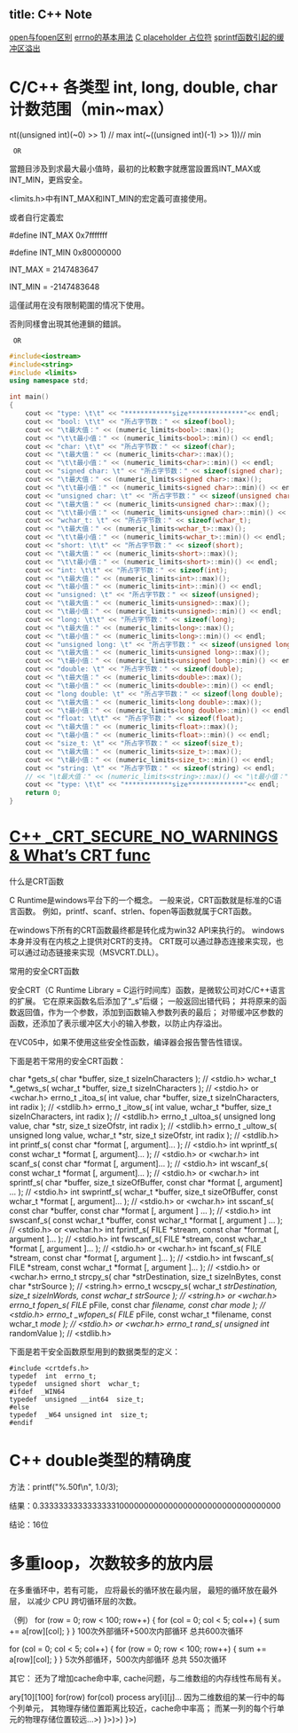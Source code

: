 title: C++ Note
---

[open与fopen区别](http://www.360doc.com/content/11/0901/14/2338020_144987612.shtml)
[errno的基本用法](http://blog.csdn.net/jediael_lu/article/details/8589194)
[C placeholder 占位符](http://zhidao.baidu.com/question/167147634.html)
[sprintf函数引起的缓冲区溢出](http://book.51cto.com/art/201311/419419.htm)
[]()

# C/C++ 各类型 int, long, double, char计数范围（min~max）

nt((unsigned int)(~0) >> 1) // max
int(~((unsigned int)(-1) >> 1))// min

     OR

當題目涉及到求最大最小值時，最初的比較數字就應當設置爲INT_MAX或INT_MIN，更爲安全。

<limits.h>中有INT_MAX和INT_MIN的宏定義可直接使用。

或者自行定義宏

#define INT_MAX 0x7fffffff

#define INT_MIN 0x80000000

INT_MAX = 2147483647

INT_MIN = -2147483648

這僅試用在没有限制範圍的情况下使用。

否則同樣會出現其他連鎖的錯誤。

     OR
``` cpp
#include<iostream>
#include<string>
#include <limits>
using namespace std;

int main()
{
    cout << "type: \t\t" << "************size**************"<< endl;
    cout << "bool: \t\t" << "所占字节数：" << sizeof(bool);
    cout << "\t最大值：" << (numeric_limits<bool>::max)();
    cout << "\t\t最小值：" << (numeric_limits<bool>::min)() << endl;
    cout << "char: \t\t" << "所占字节数：" << sizeof(char);
    cout << "\t最大值：" << (numeric_limits<char>::max)();
    cout << "\t\t最小值：" << (numeric_limits<char>::min)() << endl;
    cout << "signed char: \t" << "所占字节数：" << sizeof(signed char);
    cout << "\t最大值：" << (numeric_limits<signed char>::max)();
    cout << "\t\t最小值：" << (numeric_limits<signed char>::min)() << endl;
    cout << "unsigned char: \t" << "所占字节数：" << sizeof(unsigned char);
    cout << "\t最大值：" << (numeric_limits<unsigned char>::max)();
    cout << "\t\t最小值：" << (numeric_limits<unsigned char>::min)() << endl;
    cout << "wchar_t: \t" << "所占字节数：" << sizeof(wchar_t);
    cout << "\t最大值：" << (numeric_limits<wchar_t>::max)();
    cout << "\t\t最小值：" << (numeric_limits<wchar_t>::min)() << endl;
    cout << "short: \t\t" << "所占字节数：" << sizeof(short);
    cout << "\t最大值：" << (numeric_limits<short>::max)();
    cout << "\t\t最小值：" << (numeric_limits<short>::min)() << endl;
    cout << "int: \t\t" << "所占字节数：" << sizeof(int);
    cout << "\t最大值：" << (numeric_limits<int>::max)();
    cout << "\t最小值：" << (numeric_limits<int>::min)() << endl;
    cout << "unsigned: \t" << "所占字节数：" << sizeof(unsigned);
    cout << "\t最大值：" << (numeric_limits<unsigned>::max)();
    cout << "\t最小值：" << (numeric_limits<unsigned>::min)() << endl;
    cout << "long: \t\t" << "所占字节数：" << sizeof(long);
    cout << "\t最大值：" << (numeric_limits<long>::max)();
    cout << "\t最小值：" << (numeric_limits<long>::min)() << endl;
    cout << "unsigned long: \t" << "所占字节数：" << sizeof(unsigned long);
    cout << "\t最大值：" << (numeric_limits<unsigned long>::max)();
    cout << "\t最小值：" << (numeric_limits<unsigned long>::min)() << endl;
    cout << "double: \t" << "所占字节数：" << sizeof(double);
    cout << "\t最大值：" << (numeric_limits<double>::max)();
    cout << "\t最小值：" << (numeric_limits<double>::min)() << endl;
    cout << "long double: \t" << "所占字节数：" << sizeof(long double);
    cout << "\t最大值：" << (numeric_limits<long double>::max)();
    cout << "\t最小值：" << (numeric_limits<long double>::min)() << endl;
    cout << "float: \t\t" << "所占字节数：" << sizeof(float);
    cout << "\t最大值：" << (numeric_limits<float>::max)();
    cout << "\t最小值：" << (numeric_limits<float>::min)() << endl;
    cout << "size_t: \t" << "所占字节数：" << sizeof(size_t);
    cout << "\t最大值：" << (numeric_limits<size_t>::max)();
    cout << "\t最小值：" << (numeric_limits<size_t>::min)() << endl;
    cout << "string: \t" << "所占字节数：" << sizeof(string) << endl;
    // << "\t最大值：" << (numeric_limits<string>::max)() << "\t最小值：" << (numeric_limits<string>::min)() << endl;
    cout << "type: \t\t" << "************size**************"<< endl;
    return 0;
}
```

# [C++ _CRT_SECURE_NO_WARNINGS & What’s CRT func](blog.csdn.net/kason2011/article/details/7803891)

什么是CRT函数


C Runtime是windows平台下的一个概念。
一般来说，CRT函数就是标准的C语言函数。
例如，printf、scanf、strlen、fopen等函数就属于CRT函数。

在windows下所有的CRT函数最终都是转化成为win32 API来执行的。
windows本身并没有在内核之上提供对CRT的支持。
CRT既可以通过静态连接来实现，也可以通过动态链接来实现（MSVCRT.DLL）。

常用的安全CRT函数

安全CRT（C Runtime Library = C运行时间库）函数，是微软公司对C/C++语言的扩展。
它在原来函数名后添加了“_s”后缀；
一般返回出错代码；
并将原来的函数返回值，作为一个参数，添加到函数输入参数列表的最后；
对带缓冲区参数的函数，还添加了表示缓冲区大小的输入参数，以防止内存溢出。

在VC05中，如果不使用这些安全性函数，编译器会报告警告性错误。

下面是若干常用的安全CRT函数：

char *gets_s( char *buffer, size_t sizeInCharacters );   // <stdio.h>
wchar_t *_getws_s( wchar_t *buffer, size_t sizeInCharacters );   // <stdio.h> or <wchar.h>
errno_t _itoa_s( int value, char *buffer, size_t sizeInCharacters, int radix  ); // <stdlib.h>
errno_t _itow_s( int value, wchar_t *buffer, size_t sizeInCharacters, int radix  ); // <stdlib.h>
errno_t _ultoa_s( unsigned long value, char *str, size_t sizeOfstr, int radix  ); // <stdlib.h>
errno_t _ultow_s( unsigned long value, wchar_t *str, size_t sizeOfstr, int radix  ); // <stdlib.h>
int printf_s( const char *format [, argument]...  ); // <stdio.h>
int wprintf_s( const wchar_t *format [, argument]...  ); // <stdio.h> or <wchar.h>
int scanf_s( const char *format [, argument]...  ); // <stdio.h>
int wscanf_s( const wchar_t *format [, argument]...  ); // <stdio.h> or <wchar.h>
int sprintf_s( char *buffer, size_t sizeOfBuffer, const char *format [, argument] ...  ); // <stdio.h>
int swprintf_s( wchar_t *buffer, size_t sizeOfBuffer, const wchar_t *format [, argument]... ); // <stdio.h> or <wchar.h>
int sscanf_s( const char *buffer, const char *format [, argument ] ... ); // <stdio.h>
int swscanf_s( const wchar_t *buffer, const wchar_t *format [, argument ] ... ); // <stdio.h> or <wchar.h>
int fprintf_s( FILE *stream, const char *format [, argument ]... ); // <stdio.h>
int fwscanf_s( FILE *stream, const wchar_t *format [, argument ]...  ); // <stdio.h> or <wchar.h>
int fscanf_s( FILE *stream, const char *format [, argument ]...  ); // <stdio.h>
int fwscanf_s( FILE *stream, const wchar_t *format [, argument ]...  ); // <stdio.h> or <wchar.h>
errno_t strcpy_s( char *strDestination, size_t sizeInBytes, const char *strSource  ); // <string.h>
errno_t wcscpy_s( wchar_t *strDestination, size_t sizeInWords, const wchar_t *strSource  ); // <string.h> or <wchar.h>
errno_t fopen_s( FILE** pFile, const char *filename, const char *mode  ); // <stdio.h>
errno_t _wfopen_s( FILE** pFile, const wchar_t *filename, const wchar_t *mode  ); // <stdio.h> or <wchar.h>
errno_t rand_s( unsigned int* randomValue ); // <stdlib.h>

下面是若干安全函数原型用到的数据类型的定义：

```
#include <crtdefs.h>
typedef  int  errno_t;
typedef  unsigned short  wchar_t;
#ifdef  _WIN64
typedef  unsigned __int64  size_t;
#else
typedef  _W64 unsigned int  size_t;
#endif
```

# C++ double类型的精确度

方法：printf("%.50f\n", 1.0/3);

结果：0.33333333333333331000000000000000000000000000000000

结论：16位

# 多重loop，次数较多的放内层

在多重循环中，若有可能，
应将最长的循环放在最内层，
最短的循环放在最外层，
以减少 CPU 跨切循环层的次数。

（例）
for (row = 0; row < 100; row++)
{
	for (col = 0; col < 5; col++) {
        sum += a[row][col];
	}
}
100次外部循环+500次内部循环 总共600次循环

for (col = 0; col < 5; col++)
{
	for (row = 0; row < 100; row++) {
        sum += a[row][col];
	}
}
5次外部循环，500次内部循环 总共 550次循环

其它：
还为了增加cache命中率,
cache问题，与二维数组的内存线性布局有关。

ary[10][100]
for(row)
     for(col)
          process ary[i][j]...
因为二维数组的某一行中的每个列单元，
其物理存储位置距离比较近，cache命中率高；
而某一列的每个行单元的物理存储位置较远…>)
}>)>)
}>)
